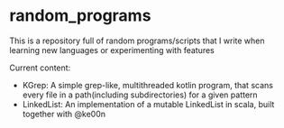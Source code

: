 # random_programs
This is a repository full of random programs/scripts that I write when learning new languages
or experimenting with features

Current content:

* KGrep: A simple grep-like, multithreaded kotlin program, that scans every file in a path(including subdirectories) for a given pattern
* LinkedList: An implementation of a mutable LinkedList in scala, built together with @ke00n
